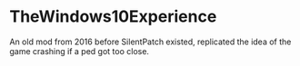 # TheWindows10Experience
An old mod from 2016 before SilentPatch existed, replicated the idea of the game crashing if a ped got too close.
